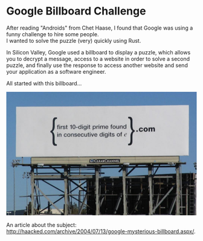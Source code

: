 # Google Billboard Challenge

After reading "Androids" from Chet Haase, I found that 
Google was using a funny challenge to hire some people.  
I wanted to solve the puzzle (very) quickly using Rust.

In Silicon Valley, Google used a billboard to display a 
puzzle, which allows you to decrypt a message, access
to a website in order to solve a second puzzle, and finally use the response to access another website and send your application as a software engineer.

All started with this billboard...

![original billboard](./images/billboard.jpeg "Original Billboard")

An article about the subject: http://haacked.com/archive/2004/07/13/google-mysterious-billboard.aspx/.
